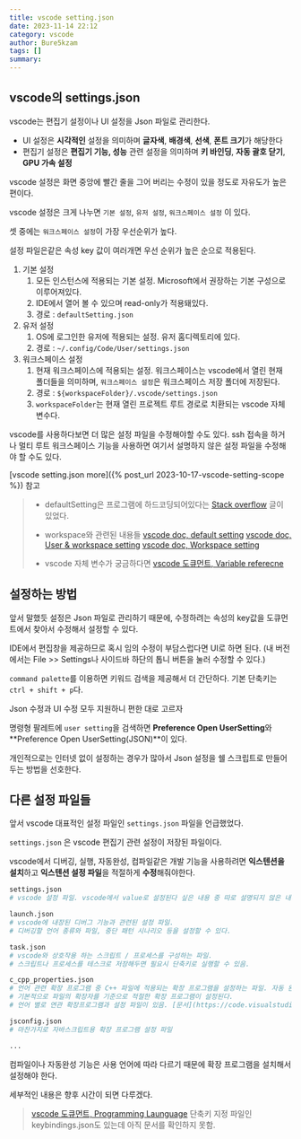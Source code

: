 ```yaml
---
title: vscode setting.json
date: 2023-11-14 22:12
category: vscode
author: Bure5kzam
tags: []
summary: 
---
```


## vscode의 settings.json

vscode는 편집기 설정이나 UI 설정을 Json 파일로 관리한다.

- UI 설정은 **시각적인** 설정을 의미하며 **글자색**, **배경색**, **선색**, **폰트 크기**가 해당한다
- 편집기 설정은 **편집기 기능, 성능** 관련 설정을 의미하며 **키 바인딩**, **자동 괄호 닫기**, **GPU 가속 설정**

vscode 설정은 화면 중앙에 빨간 줄을 그어 버리는 수정이 있을 정도로 자유도가 높은 편이다.

vscode 설정은 크게 나누면 `기본 설정`, `유저 설정`, `워크스페이스 설정` 이 있다.

셋 중에는 `워크스페이스 설정`이 가장 우선순위가 높다.

설정 파일은같은 속성 key 값이 여러개면 우선 순위가 높은 순으로 적용된다.

1.  기본 설정
	1. 모든 인스턴스에 적용되는 기본 설정. Microsoft에서 권장하는 기본 구성으로 이루어져있다.
	2. IDE에서 열어 볼 수 있으며 read-only가 적용돼있다.
	3. 경로 : `defaultSetting.json`  
2. 유저 설정
	1. OS에 로그인한 유저에 적용되는 설정. 유저 홈디렉토리에 있다.
	2. 경로 : `~/.config/Code/User/settings.json`
3. 워크스페이스 설정
	1. 현재 워크스페이스에 적용되는 설정. 워크스페이스는 vscode에서 열린 현재 폴더들을 의미하며, `워크스페이스 설정`은 워크스페이스 저장 폴더에 저장된다.
	2. 경로 : `${workspaceFolder}/.vscode/settings.json`
	2. `workspaceFolder`는 현재 열린 프로젝트 루트 경로로 치환되는 vscode 자체 변수다.

vscode를 사용하다보면 더 많은 설정 파일을 수정해야할 수도 있다. ssh 접속을 하거나 멀티 루트 워크스페이스 기능을 사용하면 여기서 설명하지 않은 설정 파일을 수정해야 할 수도 있다. 

[vscode setting.json more]({% post_url 2023-10-17-vscode-setting-scope %}) 참고

> - defaultSetting은 프로그램에 하드코딩되어있다는 [Stack overflow](https://stackoverflow.com/questions/53369371/what-is-the-location-of-the-default-settings-file-of-vscode) 글이 있었다.
>
> - workspace와 관련된 내용들
> [vscode doc, default setting](https://code.visualstudio.com/docs/getstarted/settings#_default-settings)
> [vscode doc, User & workspace setting](https://code.visualstudio.com/docs/getstarted/settings)
> [vscode doc, Workspace setting](https://code.visualstudio.com/docs/getstarted/settings#_workspace-settings)
>
>
> - vscode 자체 변수가 궁금하다면 [vscode 도큐먼트, Variable referecne](https://code.visualstudio.com/docs/editor/variables-reference#_predefined-variables)

## 설정하는 방법


앞서 말했듯 설정은 Json 파일로 관리하기 때문에, 수정하려는 속성의 key값을 도큐먼트에서 찾아서 수정해서 설정할 수 있다.

IDE에서 편집창을 제공하므로 혹시 임의 수정이 부담스럽다면 UI로 하면 된다. (내 버전에서는 File >> Settings나 사이드바 하단의 톱니 버튼을 눌러 수정할 수 있다.)

`command palette`를 이용하면 키워드 검색을 제공해서 더 간단하다. 기본 단축키는 `ctrl + shift + p`다.

Json 수정과 UI 수정 모두 지원하니 편한 대로 고르자

명령형 팔레트에 `user setting`을 검색하면 **Preference Open UserSetting**와 **Preference Open UserSetting(JSON)**이 있다.

개인적으로는 인터넷 없이 설정하는 경우가 많아서 Json 설정을 쉘 스크립트로 만들어두는 방법을 선호한다.


## 다른 설정 파일들

앞서 vscode 대표적인 설정 파일인 `settings.json` 파일을 언급했었다.

`settings.json` 은 vscode 편집기 관련 설정이 저장된 파일이다.

vscode에서 디버깅, 실행, 자동완성, 컴파일같은 개발 기능을 사용하려면 **익스텐션을 설치**하고 **익스텐션 설정 파일**을 적절하게 **수정**해줘야한다.


<!-- vscode에서 폴더를 열 수 있는데, 이를 워크스페이스라고 한다.

워크스페이스 단위로 적용되는 설정을 분리해서 관리할 수 있는데 `.vscode` 폴더에 저장된다.

`settings.json`와 기타 설정파일들이 여기 저장된다. -->

```bash
settings.json
# vscode 설정 파일. vscode에서 value로 설정된다 싶은 내용 중 따로 설명되지 않은 내용은 다음과 같다.

launch.json
# vscode에 내장된 디버그 기능과 관련된 설정 파일.
# 디버깅할 언어 종류와 파일, 중단 패턴 시나리오 등을 설정할 수 있다.

task.json
# vscode와 상호작용 하는 스크립트 / 프로세스를 구성하는 파일.
# 스크립트나 프로세스를 테스크로 저장해두면 필요시 단축키로 실행할 수 있음.

c_cpp_properties.json
# 언어 관련 확장 프로그램 중 C++ 파일에 적용되는 확장 프로그램을 설정하는 파일. 자동 완성 기능인 Intelisence, 실시간 컴파일 및 의존성 확인 기능 등을 지원함.
# 기본적으로 파일의 확장자를 기준으로 적절한 확장 프로그램이 설정된다.
# 언어 별로 연관 확장프로그램과 설정 파일이 있음. [문서](https://code.visualstudio.com/docs/languages/overview) 참고

jsconfig.json
# 마찬가지로 자바스크립트용 확장 프로그램 설정 파일

...
```

컴파일이나 자동완성 기능은 사용 언어에 따라 다르기 때문에 확장 프로그램을 설치해서 설정해야 한다.

세부적인 내용은 향후 시간이 되면 다루겠다.

<!-- [dotfiles]({{site.baseurl}}/vscode/vscode-dotfiles) -->

> [vscode 도큐먼트, Programming Launguage](https://code.visualstudio.com/docs/languages/overview)
> 단축키 지정 파일인 keybindings.json도 있는데 아직 문서를 확인하지 못함.